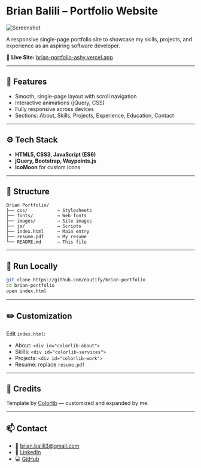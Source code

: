 # Brian Balili – Portfolio Website

![Screenshot](https://i.imgur.com/KAcgYEW.jpeg)

A responsive single-page portfolio site to showcase my skills, projects, and experience as an aspiring software developer.

🔗 **Live Site:** [brian-portfolio-ashy.vercel.app](https://brian-portfolio-ashy.vercel.app)

---

## 🚩 Features

- Smooth, single-page layout with scroll navigation  
- Interactive animations (jQuery, CSS)  
- Fully responsive across devices  
- Sections: About, Skills, Projects, Experience, Education, Contact  

---

## ⚙️ Tech Stack

- **HTML5, CSS3, JavaScript (ES6)**  
- **jQuery, Bootstrap, Waypoints.js**  
- **IcoMoon** for custom icons  

---

## 📁 Structure

```
Brian Portfolio/
├── css/           → Stylesheets  
├── fonts/         → Web fonts  
├── images/        → Site images  
├── js/            → Scripts  
├── index.html     → Main entry  
├── resume.pdf     → My resume  
└── README.md      → This file  
```

---

## 🧪 Run Locally

```bash
git clone https://github.com/eautify/brian-portfolio
cd brian-portfolio
open index.html
```

---

## ✏️ Customization

Edit `index.html`:
- About: `<div id="colorlib-about">`  
- Skills: `<div id="colorlib-services">`  
- Projects: `<div id="colorlib-work">`  
- Resume: replace `resume.pdf`  

---

## 🙌 Credits

Template by [Colorlib](https://colorlib.com) — customized and expanded by me.

---

## 📫 Contact

- 📧 [brian.balili3@gmail.com](mailto:brian.balili3@gmail.com)  
- 💼 [LinkedIn](https://linkedin.com/in/brianbalili0603)  
- 💻 [GitHub](https://github.com/eautify)
